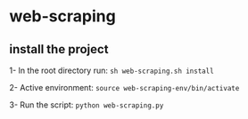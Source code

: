 # web-scraping

## install the project

1- In the root directory run: `sh web-scraping.sh install`

2- Active environment: `source web-scraping-env/bin/activate`

3- Run the script: `python web-scraping.py`

